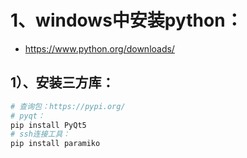 # 1、windows中安装python：

- https://www.python.org/downloads/

## 1）、安装三方库：

```bash
# 查询包：https://pypi.org/
# pyqt：
pip install PyQt5
# ssh连接工具：
pip install paramiko
```

